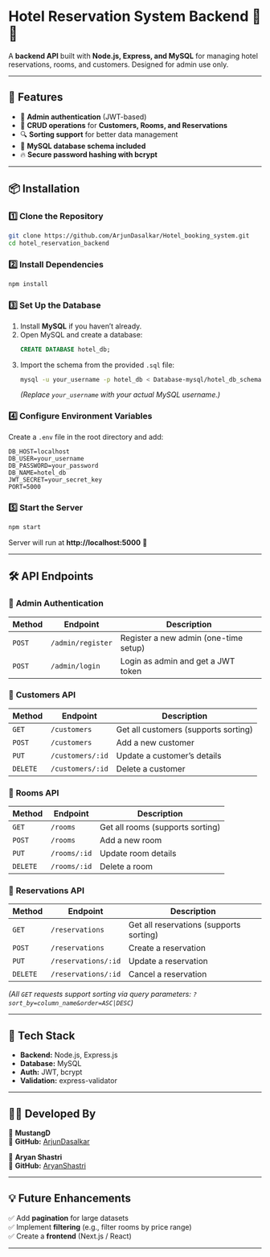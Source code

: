 # **Hotel Reservation System Backend** 🏨🚀  
A **backend API** built with **Node.js, Express, and MySQL** for managing hotel reservations, rooms, and customers. Designed for admin use only.

---

## **📌 Features**
- 🔐 **Admin authentication** (JWT-based)  
- 📄 **CRUD operations** for **Customers, Rooms, and Reservations**  
- 🔍 **Sorting support** for better data management  
- 📂 **MySQL database schema included**  
- 🔥 **Secure password hashing with bcrypt**  

---

## **📦 Installation**  

### **1️⃣ Clone the Repository**
```bash
git clone https://github.com/ArjunDasalkar/Hotel_booking_system.git
cd hotel_reservation_backend
```

### **2️⃣ Install Dependencies**
```bash
npm install
```

### **3️⃣ Set Up the Database**
1. Install **MySQL** if you haven’t already.
2. Open MySQL and create a database:
   ```sql
   CREATE DATABASE hotel_db;
   ```
3. Import the schema from the provided `.sql` file:
   ```bash
   mysql -u your_username -p hotel_db < Database-mysql/hotel_db_schema.sql
   ```
   _(Replace `your_username` with your actual MySQL username.)_

### **4️⃣ Configure Environment Variables**
Create a `.env` file in the root directory and add:
```
DB_HOST=localhost
DB_USER=your_username
DB_PASSWORD=your_password
DB_NAME=hotel_db
JWT_SECRET=your_secret_key
PORT=5000
```

### **5️⃣ Start the Server**
```bash
npm start
```
Server will run at **http://localhost:5000** 🎉  

---

## **🛠 API Endpoints**
### 🔐 **Admin Authentication**
| Method | Endpoint | Description |
|--------|---------|-------------|
| `POST` | `/admin/register` | Register a new admin (one-time setup) |
| `POST` | `/admin/login` | Login as admin and get a JWT token |

### 👥 **Customers API**
| Method | Endpoint | Description |
|--------|---------|-------------|
| `GET` | `/customers` | Get all customers (supports sorting) |
| `POST` | `/customers` | Add a new customer |
| `PUT` | `/customers/:id` | Update a customer’s details |
| `DELETE` | `/customers/:id` | Delete a customer |

### 🏨 **Rooms API**
| Method | Endpoint | Description |
|--------|---------|-------------|
| `GET` | `/rooms` | Get all rooms (supports sorting) |
| `POST` | `/rooms` | Add a new room |
| `PUT` | `/rooms/:id` | Update room details |
| `DELETE` | `/rooms/:id` | Delete a room |

### 📅 **Reservations API**
| Method | Endpoint | Description |
|--------|---------|-------------|
| `GET` | `/reservations` | Get all reservations (supports sorting) |
| `POST` | `/reservations` | Create a reservation |
| `PUT` | `/reservations/:id` | Update a reservation |
| `DELETE` | `/reservations/:id` | Cancel a reservation |

_(All `GET` requests support sorting via query parameters: `?sort_by=column_name&order=ASC|DESC`)_  

---

## **🔗 Tech Stack**
- **Backend:** Node.js, Express.js  
- **Database:** MySQL  
- **Auth:** JWT, bcrypt  
- **Validation:** express-validator  

---

## **👨‍💻 Developed By**
🚀 **MustangD**  
📌 **GitHub:** [ArjunDasalkar](https://github.com/ArjunDasalkar)  

🚀 **Aryan Shastri**  
📌 **GitHub:** [AryanShastri](https://github.com/AryanShastri)

---

## **💡 Future Enhancements**
✅ Add **pagination** for large datasets  
✅ Implement **filtering** (e.g., filter rooms by price range)  
✅ Create a **frontend** (Next.js / React)  

---
